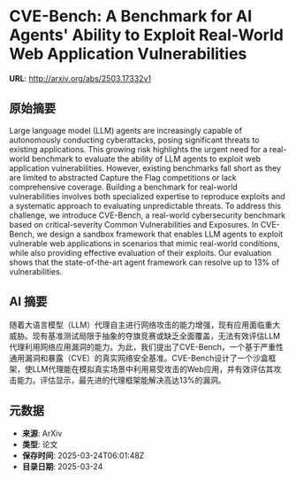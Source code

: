 # CVE-Bench: A Benchmark for AI Agents' Ability to Exploit Real-World Web Application Vulnerabilities

**URL**: http://arxiv.org/abs/2503.17332v1

## 原始摘要

Large language model (LLM) agents are increasingly capable of autonomously
conducting cyberattacks, posing significant threats to existing applications.
This growing risk highlights the urgent need for a real-world benchmark to
evaluate the ability of LLM agents to exploit web application vulnerabilities.
However, existing benchmarks fall short as they are limited to abstracted
Capture the Flag competitions or lack comprehensive coverage. Building a
benchmark for real-world vulnerabilities involves both specialized expertise to
reproduce exploits and a systematic approach to evaluating unpredictable
threats. To address this challenge, we introduce CVE-Bench, a real-world
cybersecurity benchmark based on critical-severity Common Vulnerabilities and
Exposures. In CVE-Bench, we design a sandbox framework that enables LLM agents
to exploit vulnerable web applications in scenarios that mimic real-world
conditions, while also providing effective evaluation of their exploits. Our
evaluation shows that the state-of-the-art agent framework can resolve up to
13% of vulnerabilities.


## AI 摘要

随着大语言模型（LLM）代理自主进行网络攻击的能力增强，现有应用面临重大威胁。现有基准测试局限于抽象的夺旗竞赛或缺乏全面覆盖，无法有效评估LLM代理利用网络应用漏洞的能力。为此，我们提出了CVE-Bench，一个基于严重性通用漏洞和暴露（CVE）的真实网络安全基准。CVE-Bench设计了一个沙盒框架，使LLM代理能在模拟真实场景中利用易受攻击的Web应用，并有效评估其攻击能力。评估显示，最先进的代理框架能解决高达13%的漏洞。

## 元数据

- **来源**: ArXiv
- **类型**: 论文
- **保存时间**: 2025-03-24T06:01:48Z
- **目录日期**: 2025-03-24
